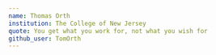 ```yaml
---
name: Thomas Orth
institution: The College of New Jersey
quote: You get what you work for, not what you wish for
github_user: TomOrth
---
```

